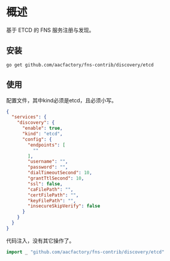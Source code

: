 # 概述
基于 ETCD 的 FNS 服务注册与发现。
## 安装
```shell
go get github.com/aacfactory/fns-contrib/discovery/etcd
```
## 使用
配置文件，其中kind必须是etcd，且必须小写。
```json
{
  "services": {
    "discovery": {
      "enable": true,
      "kind": "etcd",
      "config": {
        "endpoints": [
          ""
        ],
        "username": "",
        "password": "",
        "dialTimeoutSecond": 10,
        "grantTtlSecond": 10,
        "ssl": false,
        "caFilePath": "",
        "certFilePath": "",
        "keyFilePath": "",
        "insecureSkipVerify": false
      }
    }
  }
}
```
代码注入，没有其它操作了。
```go
import _ "github.com/aacfactory/fns-contrib/discovery/etcd"
```
